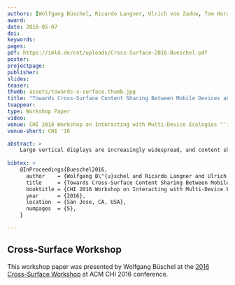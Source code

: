 ```yaml
---
authors: [Wolfgang Büschel, Ricardo Langner, Ulrich von Zadow, Tom Horak, Raimund Dachselt]
award:
date: 2016-05-07
doi:
keywords:
pages:
pdf: https://imld.de/cnt/uploads/Cross-Surface-2016-Bueschel.pdf
poster:
projectpage:
publisher:
slides:
teaser:
thumb: assets/towards-x-surface.thumb.jpg
title: "Towards Cross-Surface Content Sharing Between Mobile Devices and Large Displays in the Wild"
toappear:
type: Workshop Paper
video:
venue: CHI 2016 Workshop on Interacting with Multi-Device Ecologies "'in the Wild"'
venue-short: CHI '16

abstract: >
    Large vertical displays are increasingly widespread, and content sharing between them and personal mobile devices is central to many usage scenarios. Research has already led to manifold interaction techniques. In most cases however, they do not lend themselves for realistic, in-the-wild usage. In this paper we present our research towards bridging the gap to real world usage. We address the issues of awareness & connectivity as well as privacy, which we believe to be two important aspects of BYOD (bring your own device) content sharing between public displays and mobile devices.
    
bibtex: >
    @InProceedings{Bueschel2016,
      author    = {Wolfgang B\"{u}schel and Ricardo Langner and Ulrich von Zadow and Tom Horak and Raimund Dachselt},
      title     = {Towards Cross-Surface Content Sharing Between Mobile Devices and Large Displays in the Wild},
      booktitle = {CHI 2016 Workshop on Interacting with Multi-Device Ecologies "'in the Wild"'},
      year      = {2016},
      location  = {San Jose, CA, USA},
      numpages  = {5},
    }

---
```


## Cross-Surface Workshop
This workshop paper was presented by Wolfgang Büschel at the [2016 Cross-Surface Workshop](http://cross-surface.com/chi2016/) at ACM CHI 2016 conference.